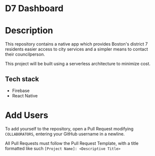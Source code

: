 # D7 Dashboard

# Description
This repository contains a native app which provides Boston's district 7 residents easier access to city services and a simpler means to contact their councilperson.

This project will be built using a serverless architecture to minimize cost.

## Tech stack
- Firebase
- React Native

# Add Users
To add yourself to the repository, open a Pull Request modifying `COLLABORATORS`, entering your GitHub username in a newline.

All Pull Requests must follow the Pull Request Template, with a title formatted like such `[Project Name]: <Descriptive Title>`
